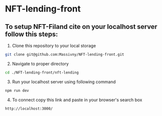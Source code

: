 # NFT-lending-front
## To setup NFT-Filand cite on your localhost server follow this steps:
1. Clone this repository to your local storage
```bash
git clone git@github.com:Massivny/NFT-lending-front.git
```
2. Navigate to proper directory
```bash
cd ./NFT-lending-front/nft-lending
```
3. Run your localhost server using following command
```bash
npm run dev
```
4. To connect copy this link and paste in your browser's search box
```bash
http://localhost:3000/
```
